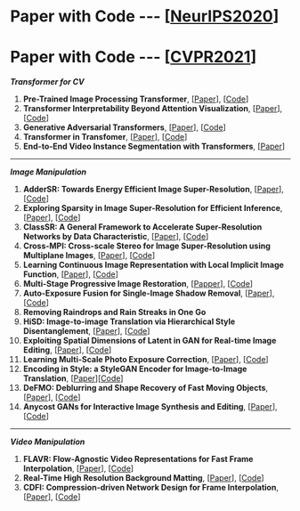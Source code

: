 # Paper with Code --- [[NeurIPS2020](https://github.com/melo2109/NeurIPS2020)]

# Paper with Code --- [[CVPR2021](http://cvpr2021.thecvf.com/)]

***Transformer for CV***
1. **Pre-Trained Image Processing Transformer**, [[Paper](https://arxiv.org/pdf/2012.00364.pdf)], [[Code]()]
2. **Transformer Interpretability Beyond Attention Visualization**, [[Paper](https://arxiv.org/pdf/2012.09838.pdf)], [[Code](https://github.com/hila-chefer/Transformer-Explainability)]
3. **Generative Adversarial Transformers**, [[Paper](https://arxiv.org/pdf/2103.01209.pdf)], [[Code](https://github.com/dorarad/gansformer)]
4. **Transformer in Transfomer**, [[Paper](https://arxiv.org/abs/2103.00112)], [[Code](https://github.com/huawei-noah/noah-research/tree/master/TNT)]
5. **End-to-End Video Instance Segmentation with Transformers**, [[Paper](https://arxiv.org/abs/2011.14503)]

- - -
***Image Manipulation***
1. **AdderSR: Towards Energy Efficient Image Super-Resolution**, [[Paper](https://arxiv.org/pdf/2009.08891.pdf)], [[Code](https://github.com/huawei-noah/AdderNet)]
2. **Exploring Sparsity in Image Super-Resolution for Efficient Inference**, [[Paper](https://arxiv.org/abs/2006.09603)], [[Code](https://github.com/LongguangWang/SMSR)]
3. **ClassSR: A General Framework to Accelerate Super-Resolution Networks by Data Characteristic**, [[Paper]()], [[Code](https://github.com/Xiangtaokong/ClassSR)]
4. **Cross-MPI: Cross-scale Stereo for Image Super-Resolution using Multiplane Images**, [[Paper](https://arxiv.org/abs/2011.14631)], [[Code](http://www.liuyebin.com/crossMPI/crossMPI.html)]
5. **Learning Continuous Image Representation with Local Implicit Image Function**, [[Paper](https://arxiv.org/abs/2012.09161)], [[Code](https://github.com/yinboc/liif)]
6. **Multi-Stage Progressive Image Restoration**, [[Papper](https://arxiv.org/abs/2102.02808)], [[Code](https://github.com/swz30/MPRNet)]
7. **Auto-Exposure Fusion for Single-Image Shadow Removal**, [[Paper](https://arxiv.org/abs/2103.01255)], [[Code](https://github.com/tsingqguo/exposure-fusion-shadow-removal)]
8. **Removing Raindrops and Rain Streaks in One Go**
9. **HiSD: Image-to-image Translation via Hierarchical Style Disentanglement**, [[Paper](https://arxiv.org/abs/2103.01456)], [[Code](https://github.com/imlixinyang/HiSD)]
10. **Exploiting Spatial Dimensions of Latent in GAN for Real-time Image Editing**, [[Paper]()], [[Code]()]
11. **Learning Multi-Scale Photo Exposure Correction**, [[Paper](https://arxiv.org/pdf/2003.11596.pdf)], [[Code](https://github.com/mahmoudnafifi/Exposure_Correction)]
12. **Encoding in Style: a StyleGAN Encoder for Image-to-Image Translation**, [[Paper](https://arxiv.org/abs/2008.00951)][[Code](https://github.com/eladrich/pixel2style2pixel)]
13. **DeFMO: Deblurring and Shape Recovery of Fast Moving Objects**, [[Paper](https://arxiv.org/abs/2012.00595)], [[Code](https://github.com/rozumden/DeFMO)]
14. **Anycost GANs for Interactive Image Synthesis and Editing**, [[Paper](https://arxiv.org/abs/2103.03243)], [[Code](https://github.com/mit-han-lab/anycost-gan)]

---
***Video Manipulation***
1. **FLAVR: Flow-Agnostic Video Representations for Fast Frame Interpolation**, [[Paper](https://arxiv.org/abs/2012.08512)], [[Code](https://tarun005.github.io/FLAVR/)]
2. **Real-Time High Resolution Background Matting**, [[Paper](https://arxiv.org/abs/2012.07810)], [[Code](https://github.com/PeterL1n/BackgroundMattingV2)]
3. **CDFI: Compression-driven Network Design for Frame Interpolation**, [[Paper]()], [[Code](https://github.com/tding1/Compression-Driven-Frame-Interpolation)]
